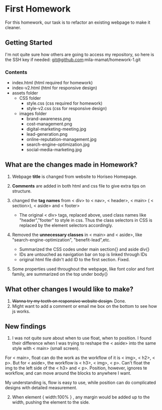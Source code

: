 # First Homework

For this homework, our task is to refactor an existing webpage to make it cleaner.




## Getting Started

I'm not quite sure how others are going to access my repository, so here is the SSH key if needed:  git@github.com:mila-mamat/homework-1.git

### Contents
* index.html (html required for homework)
* index-v2.html (html for responsive design)
* assets folder
   * CSS folder
      * style.css (css required for homework)
      * style-v2.css (css for responsive design)
   * images folder
      * brand-awareness.png
      * cost-management.png
      * digital-marketing-meeting.jpg
      * lead-generation.png
      * online-reputation-management.jpg
      * search-engine-optimization.jpg
      * social-media-marketing.jpg
      
      
      
## What are the changes made in Homework?
1. Webpage **title** is changed from website to Horiseo Homepage.

2. **Comments** are added in both html and css file to give extra tips on structure.

3. changed the **tag names** from  < div> to  < nav>, < header>,  < main> ( < section>), < aside> and  < footer>
    * The original  < div> tags, replaced above, used class names like "header","footer" to style in css. Thus the class selectors in CSS is replaced by the element selectors accordingly.
  
  
4. Removed the **unnecessary classes** in  < main> and  < aside>, like "search-engine-optimization", "benefit-lead",etc. 
    * Summarized the CSS codes under main section{} and aside div{}
    * IDs are untouched as navigation bar on top is linked through IDs
    * original html file didn't add ID to the first section. Fixed. 
  
5. Some properties used throughout the webpage, like font color and font family, are summarized on the top under body{}





## What other changes I would like to make?
1. <s>Wanna try my teeth on responsive website design.</s> Done.
2. Might want to add a comment or email me box on the bottom to see how js works.




## New findings
1. I was not quite sure about when to use float, when to position. I found their difference when I was trying to reshape the < aside> into the same style with < main> (small screen).

  For < main>, float can do the work as the workflow of it is < img>, < h2>, < p>. 
  But for < aside>, the workflow is < h3>, < img>, < p>. Can't float the img to the left side of the < h3> and < p>. Position, however, ignores te workflow, and can move around the blocks to anywhere I want. 

  My understanding is, flow is easy to use, while position can do complicated designs with detailed measurement. 



2. When element { width:100% } , any margin would be added up to the width, pushing the element to the side. 



